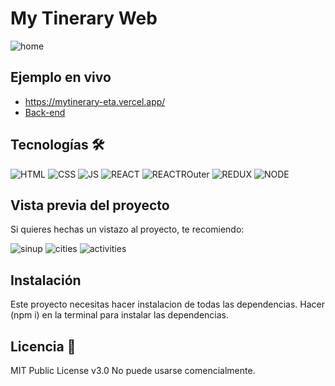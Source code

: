 # My Tinerary Web
![home](https://user-images.githubusercontent.com/110680187/215891795-995656b2-5979-456e-a3d0-e2fec2d4e3b7.png)


## Ejemplo en vivo
- https://mytinerary-eta.vercel.app/
- [Back-end](repo)

## Tecnologías 🛠
<!-- Sacdo de: https://github.com/alexandresanlim/Badges4-README.md-Profile -->
![HTML](https://img.shields.io/badge/HTML5-E34F26?style=for-the-badge&logo=html5&logoColor=whit)
![CSS](https://img.shields.io/badge/CSS3-1572B6?style=for-the-badge&logo=css3&logoColor=white)
![JS](https://img.shields.io/badge/JavaScript-F7DF1E?style=for-the-badge&logo=javascript&logoColor=black)
![REACT](https://img.shields.io/badge/React-20232A?style=for-the-badge&logo=react&logoColor=61DAFB)
![REACTROuter](https://img.shields.io/badge/React_Router-CA4245?style=for-the-badge&logo=react-router&logoColor=white)
![REDUX](https://img.shields.io/badge/Redux-593D88?style=for-the-badge&logo=redux&logoColor=white)
![NODE](https://img.shields.io/badge/Node.js-339933?style=for-the-badge&logo=nodedotjs&logoColor=whit)

## Vista previa del proyecto
Si quieres hechas un vistazo al proyecto, te recomiendo:

![sinup](https://user-images.githubusercontent.com/110680187/215891950-b0fe87ed-284d-48da-bf21-eaba1bbd3cde.png)
![cities](https://user-images.githubusercontent.com/110680187/215892089-bab8e5e6-8c27-4cc7-843c-f3b34abda176.png)
![activities](https://user-images.githubusercontent.com/110680187/215892243-e7c89a5f-04c5-4a06-a3d2-e8cbf02b5e42.png)


## Instalación 
Este proyecto necesitas hacer instalacion de todas las dependencias. Hacer (npm i) en la terminal para instalar las dependencias.
  
## Licencia 📄
MIT Public License v3.0
No puede usarse comencialmente.

